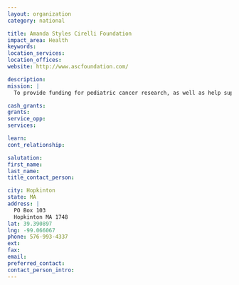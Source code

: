 ```yaml
---
layout: organization
category: national

title: Amanda Styles Cirelli Foundation
impact_area: Health
keywords: 
location_services: 
location_offices: 
website: http://www.ascfoundation.com/‎

description: 
mission: |
  To provide funding for pediatric cancer research, as well as help support other organizations that work to improve the quality of life of pediatric cancer patients and their families in memory of Amanda Styles Cirelli's (who lost her battle with Stage 4 cervical cancer) love for children.

cash_grants: 
grants: 
service_opp: 
services: 

learn: 
cont_relationship: 

salutation: 
first_name: 
last_name: 
title_contact_person: 

city: Hopkinton
state: MA
address: |
  PO Box 103  
  Hopkinton MA 1748
lat: 39.390897
lng: -99.066067
phone: 576-993-4337
ext: 
fax: 
email: 
preferred_contact: 
contact_person_intro: 
---
```

